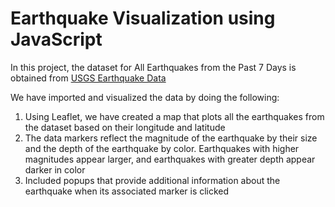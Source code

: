 # Earthquake Visualization using JavaScript
 In this project, the dataset for All Earthquakes from the Past 7 Days is obtained from [USGS Earthquake Data](https://earthquake.usgs.gov/earthquakes/feed/v1.0/geojson.php)

 We have imported and visualized the data by doing the following:
 1. Using Leaflet, we have created a map that plots all the earthquakes from the dataset based on their longitude and latitude
 2. The data markers reflect the magnitude of the earthquake by their size and the depth of the earthquake by color. Earthquakes with higher magnitudes appear larger, and earthquakes with greater depth appear darker in color
 3. Included popups that provide additional information about the earthquake when its associated marker is clicked
 
